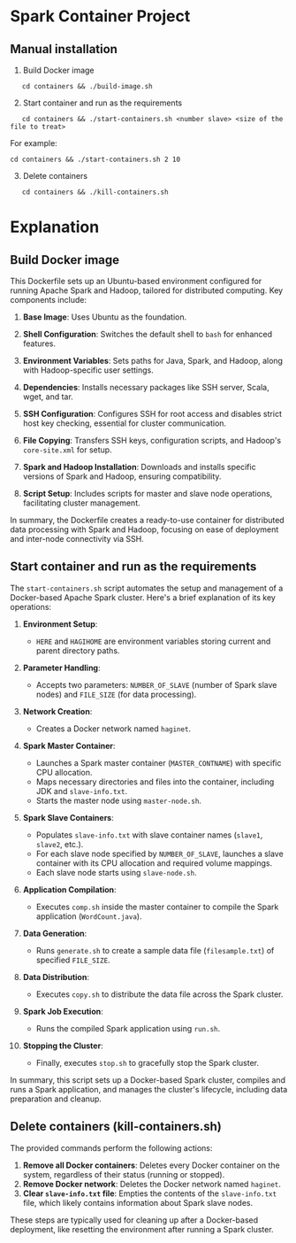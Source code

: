 # Spark Container Project

## Manual installation

1. Build Docker image

```
   cd containers && ./build-image.sh
```

2. Start container and run as the requirements
```
   cd containers && ./start-containers.sh <number slave> <size of the file to treat>
```

For example:

```
cd containers && ./start-containers.sh 2 10
```

3. Delete containers
```
   cd containers && ./kill-containers.sh
```

# Explanation

## Build Docker image

This Dockerfile sets up an Ubuntu-based environment configured for running Apache Spark and Hadoop, tailored for distributed computing. Key components include:

1. **Base Image**: Uses Ubuntu as the foundation.

2. **Shell Configuration**: Switches the default shell to `bash` for enhanced features.

3. **Environment Variables**: Sets paths for Java, Spark, and Hadoop, along with Hadoop-specific user settings.

4. **Dependencies**: Installs necessary packages like SSH server, Scala, wget, and tar.

5. **SSH Configuration**: Configures SSH for root access and disables strict host key checking, essential for cluster communication.

6. **File Copying**: Transfers SSH keys, configuration scripts, and Hadoop's `core-site.xml` for setup.

7. **Spark and Hadoop Installation**: Downloads and installs specific versions of Spark and Hadoop, ensuring compatibility.

8. **Script Setup**: Includes scripts for master and slave node operations, facilitating cluster management.

In summary, the Dockerfile creates a ready-to-use container for distributed data processing with Spark and Hadoop, focusing on ease of deployment and inter-node connectivity via SSH.

## Start container and run as the requirements

The `start-containers.sh` script automates the setup and management of a Docker-based Apache Spark cluster. Here's a brief explanation of its key operations:

1. **Environment Setup**:

   - `HERE` and `HAGIHOME` are environment variables storing current and parent directory paths.

2. **Parameter Handling**:

   - Accepts two parameters: `NUMBER_OF_SLAVE` (number of Spark slave nodes) and `FILE_SIZE` (for data processing).

3. **Network Creation**:

   - Creates a Docker network named `haginet`.

4. **Spark Master Container**:

   - Launches a Spark master container (`MASTER_CONTNAME`) with specific CPU allocation.
   - Maps necessary directories and files into the container, including JDK and `slave-info.txt`.
   - Starts the master node using `master-node.sh`.

5. **Spark Slave Containers**:

   - Populates `slave-info.txt` with slave container names (`slave1`, `slave2`, etc.).
   - For each slave node specified by `NUMBER_OF_SLAVE`, launches a slave container with its CPU allocation and required volume mappings.
   - Each slave node starts using `slave-node.sh`.

6. **Application Compilation**:

   - Executes `comp.sh` inside the master container to compile the Spark application (`WordCount.java`).

7. **Data Generation**:

   - Runs `generate.sh` to create a sample data file (`filesample.txt`) of specified `FILE_SIZE`.

8. **Data Distribution**:

   - Executes `copy.sh` to distribute the data file across the Spark cluster.

9. **Spark Job Execution**:

   - Runs the compiled Spark application using `run.sh`.

10. **Stopping the Cluster**:
    - Finally, executes `stop.sh` to gracefully stop the Spark cluster.

In summary, this script sets up a Docker-based Spark cluster, compiles and runs a Spark application, and manages the cluster's lifecycle, including data preparation and cleanup.

## Delete containers (kill-containers.sh)

The provided commands perform the following actions:

1. **Remove all Docker containers**: Deletes every Docker container on the system, regardless of their status (running or stopped).
2. **Remove Docker network**: Deletes the Docker network named `haginet`.
3. **Clear `slave-info.txt` file**: Empties the contents of the `slave-info.txt` file, which likely contains information about Spark slave nodes.

These steps are typically used for cleaning up after a Docker-based deployment, like resetting the environment after running a Spark cluster.
